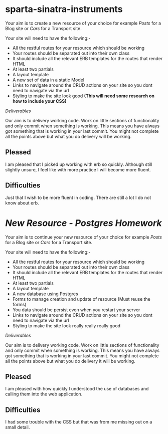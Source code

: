 # sparta-sinatra-instruments
Your aim is to create a new resource of your choice for example *Posts* for a Blog site or *Cars* for a Transport site.

Your site will need to have the following:-

- All the restful routes for your resource which should be working
- Your routes should be separated out into their own class
- It should include all the relevant ERB templates for the routes that render HTML
- At least two partials
- A layout template
- A new set of data in a static Model
- Links to navigate around the CRUD actions on your site so you dont need to navigate via the url
- Styling to make the site look good **(This will need some research on how to include your CSS)**

*Deliverables*

Our aim is to delivery working code. Work on little sections of functionality and only commit when something is working. This means you have always got something that is working in your last commit. You might not complete all the points above but what you do delivery will be working.

## Pleased
I am pleased that I picked up working with erb so quickly. Although still slightly unsure, I feel like with more practice I will become more fluent.

## Difficulties
Just that I wish to be more fluent in coding. There are still a lot I do not know about erb.

# *New Resource - Postgres Homework*

Your aim is to continue your new resource of your choice for example *Posts* for a Blog site or *Cars* for a Transport site.

Your site will need to have the following:-

- All the restful routes for your resource which should be working
- Your routes should be separated out into their own class
- It should include all the relevant ERB templates for the routes that render HTML
- At least two partials
- A layout template
- A new database using Postgres
- Forms to manage creation and update of resource (Must reuse the forms)
- You data should be persist even when you restart your server
- Links to navigate around the CRUD actions on your site so you dont need to navigate via the url
- Styling to make the site look really really really good

*Deliverables*

Our aim is to delivery working code. Work on little sections of functionality and only commit when something is working. This means you have always got something that is working in your last commit. You might not complete all the points above but what you do delivery it will be working.

## Pleased
I am pleased with how quickly I understood the use of databases and calling them into the web application.

## Difficulties
I had some trouble with the CSS but that was from me missing out on a small detail.
